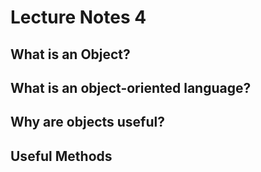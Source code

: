 # Lecture Notes 4

## What is an Object?

## What is an object-oriented language?

## Why are objects useful?

## Useful Methods
